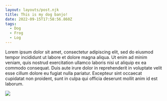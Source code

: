 ```yaml
---
layout: layouts/post.njk
title: This is my dog banjo!
date: 2022-09-15T17:58:56.860Z
tags:
  - Dog
  - Frog
  - Log
---
```

Lorem ipsum dolor sit amet, consectetur adipiscing elit, sed do eiusmod tempor incididunt ut labore et dolore magna aliqua. Ut enim ad minim veniam, quis nostrud exercitation ullamco laboris nisi ut aliquip ex ea commodo consequat. Duis aute irure dolor in reprehenderit in voluptate velit esse cillum dolore eu fugiat nulla pariatur. Excepteur sint occaecat cupidatat non proident, sunt in culpa qui officia deserunt mollit anim id est laborum.

![](/images/demo-image-1.jpg)